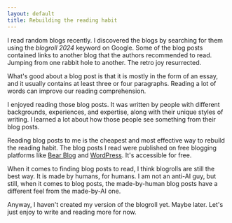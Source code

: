 ```yaml
---
layout: default
title: Rebuilding the reading habit
---
```


I read random blogs recently. I discovered the blogs by searching for them using the *blogroll 2024* keyword on Google. Some of the blog posts contained links to another blog that the authors recommended to read. Jumping from one rabbit hole to another. The retro joy resurrected.

What's good about a blog post is that it is mostly in the form of an essay, and it usually contains at least three or four paragraphs. Reading a lot of words can improve our reading comprehension.

I enjoyed reading those blog posts. It was written by people with different backgrounds, experiences, and expertise, along with their unique styles of writing. I learned a lot about how those people see something from their blog posts.

Reading blog posts to me is the cheapest and most effective way to rebuild the reading habit. The blog posts I read were published on free blogging platforms like [Bear Blog](https://bearblog.dev) and [WordPress](https://wordpress.com). It's accessible for free.

When it comes to finding blog posts to read, I think blogrolls are still the best way. It is made by humans, for humans. I am not an anti-AI guy, but still, when it comes to blog posts, the made-by-human blog posts have a different feel from the made-by-AI one.

Anyway, I haven't created my version of the blogroll yet. Maybe later. Let's just enjoy to write and reading more for now.
